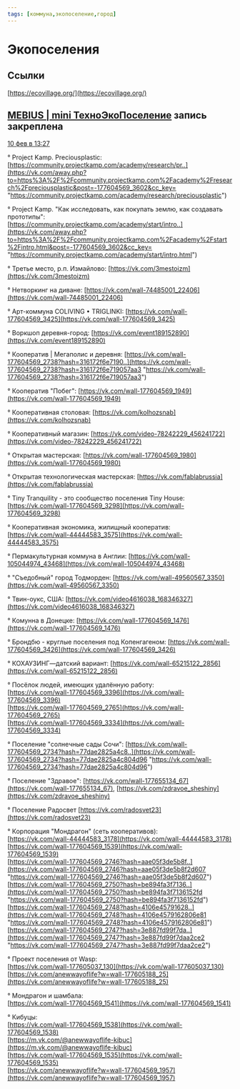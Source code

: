 ```yaml
---
tags: [коммуна,экопоселение,город]
---
```

# Экопоселения

## Ссылки

[https://ecovillage.org/](https://ecovillage.org/)

## [MEBIUS | mini ТехноЭкоПоселение](https://vk.com/anewwayoflife) запись закреплена

[10 фев в 13:27](https://vk.com/wall-177604569_3602)

° Project Kamp. Preciousplastic: [https://community.projectkamp.com/academy/research/pr..](https://vk.com/away.php?to=https%3A%2F%2Fcommunity.projectkamp.com%2Facademy%2Fresearch%2Fpreciousplastic&post=-177604569_3602&cc_key= "https://community.projectkamp.com/academy/research/preciousplastic")  
  
° Project Kamp. "Как исследовать, как покупать землю, как создавать прототипы":  
[https://community.projectkamp.com/academy/start/intro..](https://vk.com/away.php?to=https%3A%2F%2Fcommunity.projectkamp.com%2Facademy%2Fstart%2Fintro.html&post=-177604569_3602&cc_key= "https://community.projectkamp.com/academy/start/intro.html")  
  
° Третье место, р.п. Измайлово: [https://vk.com/3mestoizm](https://vk.com/3mestoizm)  
  
° Нетворкинг на диване: [https://vk.com/wall-74485001_22406](https://vk.com/wall-74485001_22406)  
  
° Арт-коммуна COLIVING • TRIGLINKI: [https://vk.com/wall-177604569_3425](https://vk.com/wall-177604569_3425)  
  
° Воркшоп деревня-город: [https://vk.com/event189152890](https://vk.com/event189152890)  
  
° Кооператив | Мегаполис и деревня: [https://vk.com/wall-177604569_2738?hash=316172f6e7190..](https://vk.com/wall-177604569_2738?hash=316172f6e719057aa3 "https://vk.com/wall-177604569_2738?hash=316172f6e719057aa3")  
  
° Кооператив "Побег": [https://vk.com/wall-177604569_1949](https://vk.com/wall-177604569_1949)  
  
° Кооперативная столовая: [https://vk.com/kolhozsnab](https://vk.com/kolhozsnab)  
  
° Кооперативный магазин: [https://vk.com/video-78242229_456241722](https://vk.com/video-78242229_456241722)  
  
° Открытая мастерская: [https://vk.com/wall-177604569_1980](https://vk.com/wall-177604569_1980)  
  
° Открытая технологическая мастерская: [https://vk.com/fablabrussia](https://vk.com/fablabrussia)  
  
° Tiny Tranquility - это сообщество поселения Tiny House: [https://vk.com/wall-177604569_3298](https://vk.com/wall-177604569_3298)  
  
° Кооперативная экономика, жилищный кооператив: [https://vk.com/wall-44444583_3575](https://vk.com/wall-44444583_3575)  
  
° Пермакультурная коммуна в Англии: [https://vk.com/wall-105044974_43468](https://vk.com/wall-105044974_43468)  
  
° "Съедобный" город Тодморден: [https://vk.com/wall-49560567_3350](https://vk.com/wall-49560567_3350)  
  
° Твин-оукс, США: [https://vk.com/video4616038_168346327](https://vk.com/video4616038_168346327)  
  
° Комунна в Донецке: [https://vk.com/wall-177604569_1476](https://vk.com/wall-177604569_1476)  
  
° Брондбю - круглые поселения под Копенгагеном: [https://vk.com/wall-177604569_3426](https://vk.com/wall-177604569_3426)  
  
° КОХАУЗИНГ—датский вариант: [https://vk.com/wall-65215122_2856](https://vk.com/wall-65215122_2856)  
  
° Посёлок людей, имеющих удалённую работу:  
[https://vk.com/wall-177604569_3396](https://vk.com/wall-177604569_3396)  
[https://vk.com/wall-177604569_2765](https://vk.com/wall-177604569_2765)  
[https://vk.com/wall-177604569_3334](https://vk.com/wall-177604569_3334)  
  
° Поселение "солнечные сады Сочи": [https://vk.com/wall-177604569_2734?hash=77dae2825a4c8..](https://vk.com/wall-177604569_2734?hash=77dae2825a4c804d96 "https://vk.com/wall-177604569_2734?hash=77dae2825a4c804d96")  
  
° Поселение "Здравое": [https://vk.com/wall-177655134_67](https://vk.com/wall-177655134_67), [https://vk.com/zdravoe_sheshiny](https://vk.com/zdravoe_sheshiny)  
  
° Поселение Радосвет [https://vk.com/radosvet23](https://vk.com/radosvet23)  
  
° Корпорация "Мондрагон" (сеть кооперативов):  
[https://vk.com/wall-44444583_3178](https://vk.com/wall-44444583_3178)  
[https://vk.com/wall-177604569_1539](https://vk.com/wall-177604569_1539)  
[https://vk.com/wall-177604569_2746?hash=aae05f3de5b8f..](https://vk.com/wall-177604569_2746?hash=aae05f3de5b8f2d607 "https://vk.com/wall-177604569_2746?hash=aae05f3de5b8f2d607")  
[https://vk.com/wall-177604569_2750?hash=be894fa3f7136..](https://vk.com/wall-177604569_2750?hash=be894fa3f7136152fd "https://vk.com/wall-177604569_2750?hash=be894fa3f7136152fd")  
[https://vk.com/wall-177604569_2748?hash=4106e45791628..](https://vk.com/wall-177604569_2748?hash=4106e4579162806e81 "https://vk.com/wall-177604569_2748?hash=4106e4579162806e81")  
[https://vk.com/wall-177604569_2747?hash=3e887fd99f7da..](https://vk.com/wall-177604569_2747?hash=3e887fd99f7daa2ce2 "https://vk.com/wall-177604569_2747?hash=3e887fd99f7daa2ce2")  
  
° Проект поселения от Wasp:  
[https://vk.com/wall-177605037_130](https://vk.com/wall-177605037_130)  
[https://vk.com/anewwayoflife?w=wall-177605188_25](https://vk.com/anewwayoflife?w=wall-177605188_25)  
  
° Мондрагон и шамбала:  
[https://vk.com/wall-177604569_1541](https://vk.com/wall-177604569_1541)  
  
° Кибуцы:  
[https://vk.com/wall-177604569_1538](https://vk.com/wall-177604569_1538)  
[https://m.vk.com/@anewwayoflife-kibuc](https://m.vk.com/@anewwayoflife-kibuc)  
[https://vk.com/wall-177604569_1535](https://vk.com/wall-177604569_1535)  
[https://vk.com/anewwayoflife?w=wall-177604569_1957](https://vk.com/anewwayoflife?w=wall-177604569_1957)
